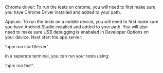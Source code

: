 Chrome driver:
To run the tests on chrome, you will need to first make sure you have Chrome Driver installed and added to your path.


Appium:
To run the tests on a mobile device, you will need to first make sure you have Android Studio installed and added to your path. You will also need to make sure USB debugging is enabaled in Developer Options on your device. Next start the app server:

'npm run startServer'

In a seperate terminal, you can run your tests using:

'npm run test'.